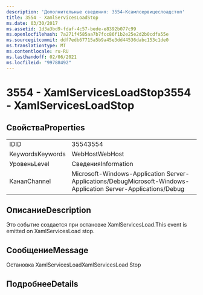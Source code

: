 ```yaml
---
description: 'Дополнительные сведения: 3554-Ксамлсервицеслоадстоп'
title: 3554 - XamlServicesLoadStop
ms.date: 03/30/2017
ms.assetid: 1d3a3bd9-fdaf-4c57-bede-e8392b077c99
ms.openlocfilehash: 7a271f4585aa7b7fcc86f1b2e25e2d2b0cdfa55e
ms.sourcegitcommit: ddf7edb67715a5b9a45e3dd44536dabc153c1de0
ms.translationtype: MT
ms.contentlocale: ru-RU
ms.lasthandoff: 02/06/2021
ms.locfileid: "99788492"
---
```

# <a name="3554---xamlservicesloadstop"></a><span data-ttu-id="fba97-103">3554 - XamlServicesLoadStop</span><span class="sxs-lookup"><span data-stu-id="fba97-103">3554 - XamlServicesLoadStop</span></span>

## <a name="properties"></a><span data-ttu-id="fba97-104">Свойства</span><span class="sxs-lookup"><span data-stu-id="fba97-104">Properties</span></span>  
  
|||  
|-|-|  
|<span data-ttu-id="fba97-105">ID</span><span class="sxs-lookup"><span data-stu-id="fba97-105">ID</span></span>|<span data-ttu-id="fba97-106">3554</span><span class="sxs-lookup"><span data-stu-id="fba97-106">3554</span></span>|  
|<span data-ttu-id="fba97-107">Keywords</span><span class="sxs-lookup"><span data-stu-id="fba97-107">Keywords</span></span>|<span data-ttu-id="fba97-108">WebHost</span><span class="sxs-lookup"><span data-stu-id="fba97-108">WebHost</span></span>|  
|<span data-ttu-id="fba97-109">Уровень</span><span class="sxs-lookup"><span data-stu-id="fba97-109">Level</span></span>|<span data-ttu-id="fba97-110">Сведения</span><span class="sxs-lookup"><span data-stu-id="fba97-110">Information</span></span>|  
|<span data-ttu-id="fba97-111">Канал</span><span class="sxs-lookup"><span data-stu-id="fba97-111">Channel</span></span>|<span data-ttu-id="fba97-112">Microsoft-Windows-Application Server-Applications/Debug</span><span class="sxs-lookup"><span data-stu-id="fba97-112">Microsoft-Windows-Application Server-Applications/Debug</span></span>|  
  
## <a name="description"></a><span data-ttu-id="fba97-113">Описание</span><span class="sxs-lookup"><span data-stu-id="fba97-113">Description</span></span>  

 <span data-ttu-id="fba97-114">Это событие создается при остановке XamlServicesLoad.</span><span class="sxs-lookup"><span data-stu-id="fba97-114">This event is emitted on XamlServicesLoad stop.</span></span>  
  
## <a name="message"></a><span data-ttu-id="fba97-115">Сообщение</span><span class="sxs-lookup"><span data-stu-id="fba97-115">Message</span></span>  

 <span data-ttu-id="fba97-116">Остановка XamlServicesLoad</span><span class="sxs-lookup"><span data-stu-id="fba97-116">XamlServicesLoad Stop</span></span>  
  
## <a name="details"></a><span data-ttu-id="fba97-117">Подробнее</span><span class="sxs-lookup"><span data-stu-id="fba97-117">Details</span></span>
